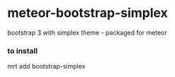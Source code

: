 meteor-bootstrap-simplex
==================
bootstrap 3 with simplex theme -  packaged for meteor


### to install
mrt add bootstrap-simplex

